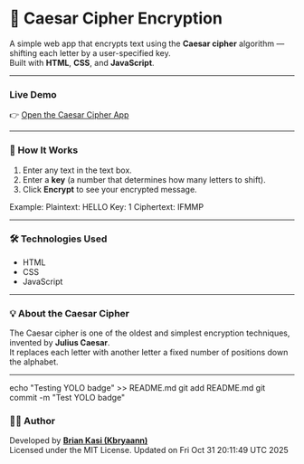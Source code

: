 # 🔐 Caesar Cipher Encryption

A simple web app that encrypts text using the **Caesar cipher** algorithm — shifting each letter by a user-specified key.  
Built with **HTML**, **CSS**, and **JavaScript**.

---

### Live Demo
👉 [Open the Caesar Cipher App](https://kbryaann.github.io/Caesar-Encryption/)

---

### 🧠 How It Works
1. Enter any text in the text box.  
2. Enter a **key** (a number that determines how many letters to shift).  
3. Click **Encrypt** to see your encrypted message.  

Example:
Plaintext: HELLO
Key: 1
Ciphertext: IFMMP


---

### 🛠️ Technologies Used
- HTML  
- CSS  
- JavaScript  

---

### 💡 About the Caesar Cipher
The Caesar cipher is one of the oldest and simplest encryption techniques, invented by **Julius Caesar**.  
It replaces each letter with another letter a fixed number of positions down the alphabet.

---

echo "Testing YOLO badge" >> README.md
git add README.md
git commit -m "Test YOLO badge"


### 👨‍💻 Author
Developed by [**Brian Kasi (Kbryaann)**](https://github.com/Kbryaann)  
Licensed under the MIT License.
Updated on Fri Oct 31 20:11:49 UTC 2025

